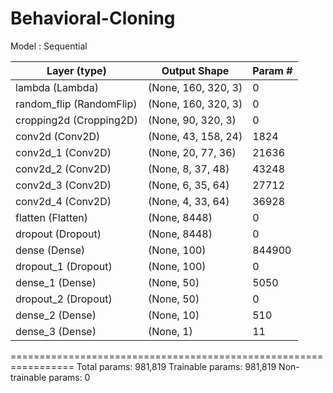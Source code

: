 # Behavioral-Cloning
Model : Sequential

| Layer (type)            |    Output Shape            |   Param #  |
|-------------------------|----------------------------|------------|
| lambda (Lambda)         |   (None, 160, 320, 3)      | 0          |   
| random_flip (RandomFlip)|  (None, 160, 320, 3)       | 0          |
| cropping2d (Cropping2D) |    (None, 90, 320, 3)      |  0         |
| conv2d (Conv2D)         |       (None, 43, 158, 24)  |     1824   |
| conv2d_1 (Conv2D)       |       (None, 20, 77, 36)   |     21636  |
| conv2d_2 (Conv2D)       |       (None, 8, 37, 48)    |     43248  |
| conv2d_3 (Conv2D)       |       (None, 6, 35, 64)    |     27712  |
| conv2d_4 (Conv2D)       |       (None, 4, 33, 64)    |     36928  |
| flatten (Flatten)       |      (None, 8448)          |   0        |
| dropout (Dropout)       |       (None, 8448)         |     0      |
| dense (Dense)           |       (None, 100)          |     844900 |
| dropout_1 (Dropout)     |       (None, 100)          |     0      |
| dense_1 (Dense)         |       (None, 50)           |     5050   |
| dropout_2 (Dropout)     |       (None, 50)           |        0   |
| dense_2 (Dense)         |       (None, 10)           |        510 |
| dense_3 (Dense)         |       (None, 1)            |  11        |

=================================================================
Total params: 981,819
Trainable params: 981,819
Non-trainable params: 0
